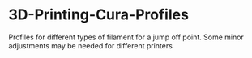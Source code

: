 # 3D-Printing-Cura-Profiles
Profiles for different types of filament for a jump off point. Some minor adjustments may be needed for different printers
